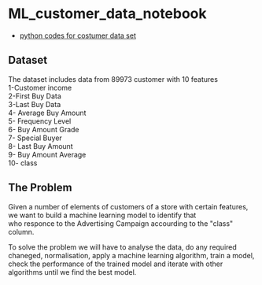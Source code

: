 # ML_customer_data_notebook

* [python codes for costumer data set](https://github.com/E008001/ML_customer_data_notebook/blob/master/customer-one-hot.ipynb)
## Dataset  
The dataset includes data from 89973 customer with 10 features  
1-Customer income  
2-First Buy Data  
3-Last Buy Data  
4- Average Buy Amount  
5- Frequency Level  
6- Buy Amount Grade  
7- Special Buyer  
8- Last Buy Amount  
9- Buy Amount Average  
10- class  

## The Problem  

 Given a number of elements of customers of a store with certain features, we want to build a machine learning model to identify that  
 who responce to the Advertising Campaign accourding to the "class" column.  
   
   To solve the problem we will have to analyse the data, do any required chaneged, normalisation, apply a machine learning algorithm, train a model, check the performance of the trained model and iterate with other algorithms until we find the best model.  
